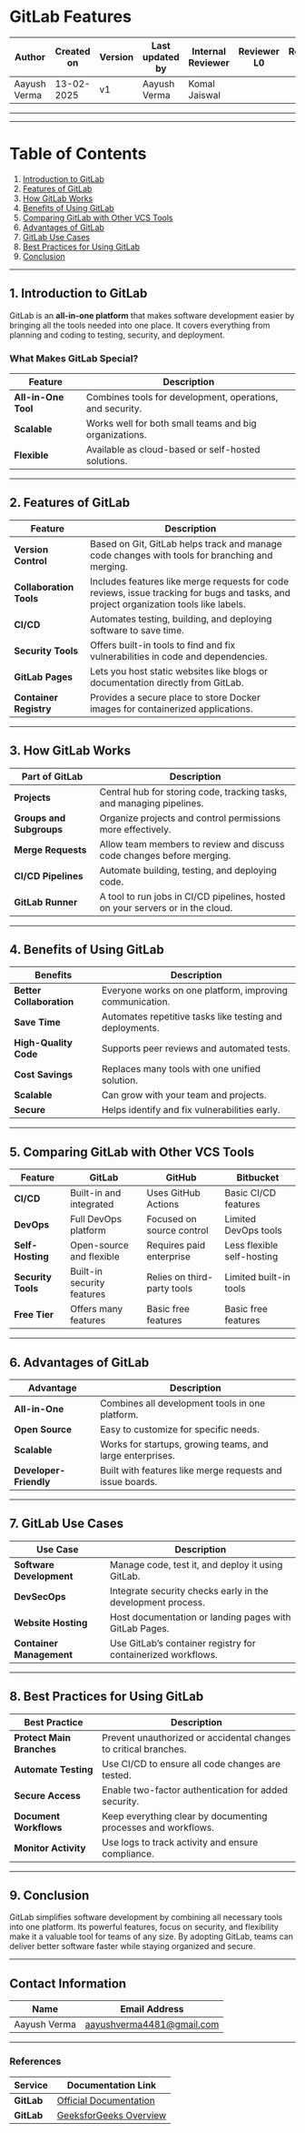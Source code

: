 # GitLab Features

| **Author** | **Created on** | **Version** | **Last updated by** | **Internal Reviewer** | **Reviewer L0** | **Reviewer L1** | **Reviewer L2** |
|------------|----------------|-------------|----------------------|-----------------------|----------------|----------------|----------------|
| Aayush Verma | 13-02-2025    | v1          | Aayush Verma         | Komal Jaiswal         |                |                |                |

---

---

# Table of Contents

1. [Introduction to GitLab](#1-introduction-to-gitlab)  
2. [Features of GitLab](#2-features-of-gitlab)  
3. [How GitLab Works](#3-how-gitlab-works)  
4. [Benefits of Using GitLab](#4-benefits-of-using-gitlab)  
5. [Comparing GitLab with Other VCS Tools](#5-comparing-gitlab-with-other-vcs-tools)  
6. [Advantages of GitLab](#6-advantages-of-gitlab)  
7. [GitLab Use Cases](#7-gitlab-use-cases)  
8. [Best Practices for Using GitLab](#8-best-practices-for-using-gitlab)  
9. [Conclusion](#9-conclusion)

---

## 1. Introduction to GitLab

GitLab is an **all-in-one platform** that makes software development easier by bringing all the tools needed into one place. It covers everything from planning and coding to testing, security, and deployment.

### What Makes GitLab Special?

| **Feature**         | **Description**                                     |
|---------------------|-----------------------------------------------------|
| **All-in-One Tool** | Combines tools for development, operations, and security. |
| **Scalable**        | Works well for both small teams and big organizations. |
| **Flexible**        | Available as cloud-based or self-hosted solutions.    |

---

## 2. Features of GitLab

| **Feature**                   | **Description**                                                                 |
|-------------------------------|---------------------------------------------------------------------------------|
| **Version Control**           | Based on Git, GitLab helps track and manage code changes with tools for branching and merging. |
| **Collaboration Tools**       | Includes features like merge requests for code reviews, issue tracking for bugs and tasks, and project organization tools like labels. |
| **CI/CD**                     | Automates testing, building, and deploying software to save time.             |
| **Security Tools**            | Offers built-in tools to find and fix vulnerabilities in code and dependencies. |
| **GitLab Pages**              | Lets you host static websites like blogs or documentation directly from GitLab. |
| **Container Registry**        | Provides a secure place to store Docker images for containerized applications. |

---

## 3. How GitLab Works

| **Part of GitLab**          | **Description**                                                       |
|-----------------------------|------------------------------------------------------------------------|
| **Projects**                | Central hub for storing code, tracking tasks, and managing pipelines. |
| **Groups and Subgroups**    | Organize projects and control permissions more effectively.            |
| **Merge Requests**          | Allow team members to review and discuss code changes before merging. |
| **CI/CD Pipelines**         | Automate building, testing, and deploying code.                       |
| **GitLab Runner**           | A tool to run jobs in CI/CD pipelines, hosted on your servers or in the cloud. |

---

## 4. Benefits of Using GitLab

| **Benefits**               | **Description**                                     |
|-----------------------------|---------------------------------------------------------|
| **Better Collaboration**    | Everyone works on one platform, improving communication. |
| **Save Time**               | Automates repetitive tasks like testing and deployments. |
| **High-Quality Code**       | Supports peer reviews and automated tests.              |
| **Cost Savings**            | Replaces many tools with one unified solution.          |
| **Scalable**                | Can grow with your team and projects.                   |
| **Secure**                  | Helps identify and fix vulnerabilities early.           |

---

## 5. Comparing GitLab with Other VCS Tools

| **Feature**           | **GitLab**                     | **GitHub**                  | **Bitbucket**                |
|------------------------|--------------------------------|-----------------------------|-----------------------------|
| **CI/CD**             | Built-in and integrated        | Uses GitHub Actions         | Basic CI/CD features         |
| **DevOps**            | Full DevOps platform           | Focused on source control   | Limited DevOps tools         |
| **Self-Hosting**      | Open-source and flexible       | Requires paid enterprise    | Less flexible self-hosting   |
| **Security Tools**    | Built-in security features     | Relies on third-party tools | Limited built-in tools       |
| **Free Tier**         | Offers many features           | Basic free features         | Basic free features          |

---

## 6. Advantages of GitLab

| **Advantage**         | **Description**                                                  |
|-----------------------|------------------------------------------------------------------|
| **All-in-One**        | Combines all development tools in one platform.                |
| **Open Source**       | Easy to customize for specific needs.                          |
| **Scalable**          | Works for startups, growing teams, and large enterprises.      |
| **Developer-Friendly**| Built with features like merge requests and issue boards.      |

---

## 7. GitLab Use Cases

| **Use Case**                | **Description**                                                      |
|-----------------------------|----------------------------------------------------------------------|
| **Software Development**    | Manage code, test it, and deploy it using GitLab.                   |
| **DevSecOps**               | Integrate security checks early in the development process.          |
| **Website Hosting**         | Host documentation or landing pages with GitLab Pages.              |
| **Container Management**    | Use GitLab’s container registry for containerized workflows.         |

---

## 8. Best Practices for Using GitLab

| **Best Practice**         | **Description**                                                |
|---------------------------|---------------------------------------------------------------------|
| **Protect Main Branches** | Prevent unauthorized or accidental changes to critical branches.   |
| **Automate Testing**      | Use CI/CD to ensure all code changes are tested.                  |
| **Secure Access**         | Enable two-factor authentication for added security.             |
| **Document Workflows**    | Keep everything clear by documenting processes and workflows.     |
| **Monitor Activity**      | Use logs to track activity and ensure compliance.                 |

---

## 9. Conclusion

GitLab simplifies software development by combining all necessary tools into one platform. Its powerful features, focus on security, and flexibility make it a valuable tool for teams of any size. By adopting GitLab, teams can deliver better software faster while staying organized and secure.

---

## Contact Information

| **Name**       | **Email Address**        |
|----------------|--------------------------|
| Aayush Verma   | <aayushverma4481@gmail.com> |

---

### References

| Service          | Documentation Link                                                  |
|------------------|---------------------------------------------------------------------|
| **GitLab**       | [Official Documentation](https://docs.gitlab.com/)                  |
| **GitLab**       | [GeeksforGeeks Overview](https://www.geeksforgeeks.org/gitlab/)     |

